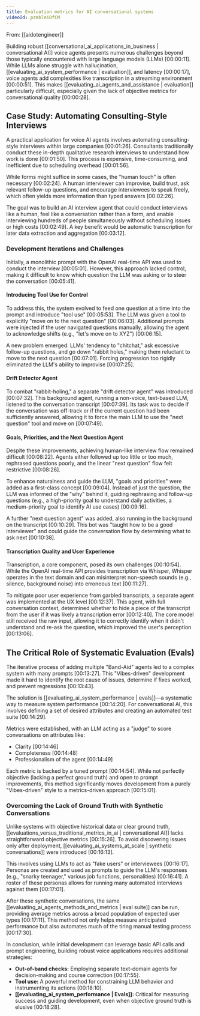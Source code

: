 ```yaml
---
title: Evaluation metrics for AI conversational systems
videoId: pzmbleiOfCM
---
```


From: [[aidotengineer]] <br/> 

Building robust [[conversational_ai_applications_in_business | conversational AI]] voice agents presents numerous challenges beyond those typically encountered with large language models (LLMs) <a class="yt-timestamp" data-t="00:00:11">[00:00:11]</a>. While LLMs alone struggle with hallucination, [[evaluating_ai_system_performance | evaluation]], and latency <a class="yt-timestamp" data-t="00:00:17">[00:00:17]</a>, voice agents add complexities like transcription in a streaming environment <a class="yt-timestamp" data-t="00:00:51">[00:00:51]</a>. This makes [[evaluating_ai_agents_and_assistance | evaluation]] particularly difficult, especially given the lack of objective metrics for conversational quality <a class="yt-timestamp" data-t="00:00:28">[00:00:28]</a>.

## Case Study: Automating Consulting-Style Interviews

A practical application for voice AI agents involves automating consulting-style interviews within large companies <a class="yt-timestamp" data-t="00:01:26">[00:01:26]</a>. Consultants traditionally conduct these in-depth qualitative research interviews to understand how work is done <a class="yt-timestamp" data-t="00:01:50">[00:01:50]</a>. This process is expensive, time-consuming, and inefficient due to scheduling overhead <a class="yt-timestamp" data-t="00:01:56">[00:01:56]</a>.

While forms might suffice in some cases, the "human touch" is often necessary <a class="yt-timestamp" data-t="00:02:24">[00:02:24]</a>. A human interviewer can improvise, build trust, ask relevant follow-up questions, and encourage interviewees to speak freely, which often yields more information than typed answers <a class="yt-timestamp" data-t="00:02:26">[00:02:26]</a>.

The goal was to build an AI interview agent that could conduct interviews like a human, feel like a conversation rather than a form, and enable interviewing hundreds of people simultaneously without scheduling issues or high costs <a class="yt-timestamp" data-t="00:02:49">[00:02:49]</a>. A key benefit would be automatic transcription for later data extraction and aggregation <a class="yt-timestamp" data-t="00:03:12">[00:03:12]</a>.

### Development Iterations and Challenges

Initially, a monolithic prompt with the OpenAI real-time API was used to conduct the interview <a class="yt-timestamp" data-t="00:05:01">[00:05:01]</a>. However, this approach lacked control, making it difficult to know which question the LLM was asking or to steer the conversation <a class="yt-timestamp" data-t="00:05:41">[00:05:41]</a>.

#### Introducing Tool Use for Control

To address this, the system evolved to feed one question at a time into the prompt and introduce "tool use" <a class="yt-timestamp" data-t="00:05:53">[00:05:53]</a>. The LLM was given a tool to explicitly "move on to the next question" <a class="yt-timestamp" data-t="00:06:03">[00:06:03]</a>. Additional prompts were injected if the user navigated questions manually, allowing the agent to acknowledge shifts (e.g., "let's move on to XYZ") <a class="yt-timestamp" data-t="00:06:15">[00:06:15]</a>.

A new problem emerged: LLMs' tendency to "chitchat," ask excessive follow-up questions, and go down "rabbit holes," making them reluctant to move to the next question <a class="yt-timestamp" data-t="00:07:01">[00:07:01]</a>. Forcing progression too rigidly eliminated the LLM's ability to improvise <a class="yt-timestamp" data-t="00:07:25">[00:07:25]</a>.

#### Drift Detector Agent

To combat "rabbit-holing," a separate "drift detector agent" was introduced <a class="yt-timestamp" data-t="00:07:32">[00:07:32]</a>. This background agent, running a non-voice, text-based LLM, listened to the conversation transcript <a class="yt-timestamp" data-t="00:07:39">[00:07:39]</a>. Its task was to decide if the conversation was off-track or if the current question had been sufficiently answered, allowing it to force the main LLM to use the "next question" tool and move on <a class="yt-timestamp" data-t="00:07:49">[00:07:49]</a>.

#### Goals, Priorities, and the Next Question Agent

Despite these improvements, achieving human-like interview flow remained difficult <a class="yt-timestamp" data-t="00:08:22">[00:08:22]</a>. Agents either followed up too little or too much, rephrased questions poorly, and the linear "next question" flow felt restrictive <a class="yt-timestamp" data-t="00:08:26">[00:08:26]</a>.

To enhance naturalness and guide the LLM, "goals and priorities" were added as a first-class concept <a class="yt-timestamp" data-t="00:09:04">[00:09:04]</a>. Instead of just the question, the LLM was informed of the "why" behind it, guiding rephrasing and follow-up questions (e.g., a high-priority goal to understand daily activities, a medium-priority goal to identify AI use cases) <a class="yt-timestamp" data-t="00:09:16">[00:09:16]</a>.

A further "next question agent" was added, also running in the background on the transcript <a class="yt-timestamp" data-t="00:10:29">[00:10:29]</a>. This bot was "taught how to be a good interviewer" and could guide the conversation flow by determining what to ask next <a class="yt-timestamp" data-t="00:10:38">[00:10:38]</a>.

#### Transcription Quality and User Experience

Transcription, a core component, posed its own challenges <a class="yt-timestamp" data-t="00:10:54">[00:10:54]</a>. While the OpenAI real-time API provides transcription via Whisper, Whisper operates in the text domain and can misinterpret non-speech sounds (e.g., silence, background noise) into erroneous text <a class="yt-timestamp" data-t="00:11:27">[00:11:27]</a>.

To mitigate poor user experience from garbled transcripts, a separate agent was implemented at the UX level <a class="yt-timestamp" data-t="00:12:37">[00:12:37]</a>. This agent, with full conversation context, determined whether to hide a piece of the transcript from the user if it was likely a transcription error <a class="yt-timestamp" data-t="00:12:40">[00:12:40]</a>. The core model still received the raw input, allowing it to correctly identify when it didn't understand and re-ask the question, which improved the user's perception <a class="yt-timestamp" data-t="00:13:06">[00:13:06]</a>.

## The Critical Role of Systematic Evaluation (Evals)

The iterative process of adding multiple "Band-Aid" agents led to a complex system with many prompts <a class="yt-timestamp" data-t="00:13:27">[00:13:27]</a>. This "Vibes-driven" development made it hard to identify the root cause of issues, determine if fixes worked, and prevent regressions <a class="yt-timestamp" data-t="00:13:43">[00:13:43]</a>.

The solution is [[evaluating_ai_system_performance | evals]]—a systematic way to measure system performance <a class="yt-timestamp" data-t="00:14:20">[00:14:20]</a>. For conversational AI, this involves defining a set of desired attributes and creating an automated test suite <a class="yt-timestamp" data-t="00:14:29">[00:14:29]</a>.

Metrics were established, with an LLM acting as a "judge" to score conversations on attributes like:
*   Clarity <a class="yt-timestamp" data-t="00:14:46">[00:14:46]</a>
*   Completeness <a class="yt-timestamp" data-t="00:14:48">[00:14:48]</a>
*   Professionalism of the agent <a class="yt-timestamp" data-t="00:14:49">[00:14:49]</a>

Each metric is backed by a tuned prompt <a class="yt-timestamp" data-t="00:14:54">[00:14:54]</a>. While not perfectly objective (lacking a perfect ground truth) and open to prompt improvements, this method significantly moves development from a purely "Vibes-driven" style to a metrics-driven approach <a class="yt-timestamp" data-t="00:15:01">[00:15:01]</a>.

### Overcoming the Lack of Ground Truth with Synthetic Conversations

Unlike systems with objective historical data or clear ground truth, [[evaluations_versus_traditional_metrics_in_ai | conversational AI]] lacks straightforward objective metrics <a class="yt-timestamp" data-t="00:15:26">[00:15:26]</a>. To avoid discovering issues only after deployment, [[evaluating_ai_systems_at_scale | synthetic conversations]] were introduced <a class="yt-timestamp" data-t="00:16:13">[00:16:13]</a>.

This involves using LLMs to act as "fake users" or interviewees <a class="yt-timestamp" data-t="00:16:17">[00:16:17]</a>. Personas are created and used as prompts to guide the LLM's responses (e.g., "snarky teenager," various job functions, personalities) <a class="yt-timestamp" data-t="00:16:41">[00:16:41]</a>. A roster of these personas allows for running many automated interviews against them <a class="yt-timestamp" data-t="00:17:01">[00:17:01]</a>.

After these synthetic conversations, the same [[evaluating_ai_agents_methods_and_metrics | eval suite]] can be run, providing average metrics across a broad population of expected user types <a class="yt-timestamp" data-t="00:17:11">[00:17:11]</a>. This method not only helps measure anticipated performance but also automates much of the tiring manual testing process <a class="yt-timestamp" data-t="00:17:30">[00:17:30]</a>.

In conclusion, while initial development can leverage basic API calls and prompt engineering, building robust voice applications requires additional strategies:
*   **Out-of-band checks:** Employing separate text-domain agents for decision-making and course correction <a class="yt-timestamp" data-t="00:17:55">[00:17:55]</a>.
*   **Tool use:** A powerful method for constraining LLM behavior and instrumenting its actions <a class="yt-timestamp" data-t="00:18:10">[00:18:10]</a>.
*   **[[evaluating_ai_system_performance | Evals]]:** Critical for measuring success and guiding development, even when objective ground truth is elusive <a class="yt-timestamp" data-t="00:18:28">[00:18:28]</a>.